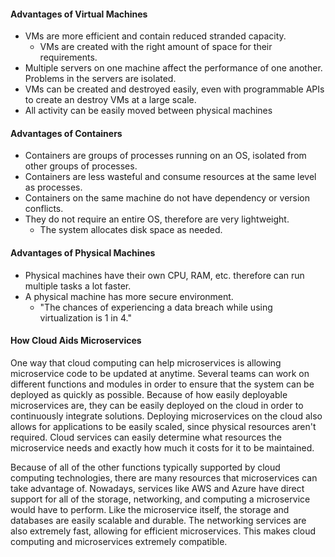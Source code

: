 #### Advantages of Virtual Machines
- VMs are more efficient and contain reduced stranded capacity.
  - VMs are created with the right amount of space for their requirements.
- Multiple servers on one machine affect the performance of one another. Problems in the servers are isolated.
- VMs can be created and destroyed easily, even with programmable APIs to create an destroy VMs at a large scale.
- All activity can be easily moved between physical machines

#### Advantages of Containers
- Containers are groups of processes running on an OS, isolated from other groups of processes. 
- Containers are less wasteful and consume resources at the same level as processes.
- Containers on the same machine do not have dependency or version conflicts.
- They do not require an entire OS, therefore are very lightweight. 
  - The system allocates disk space as needed.


#### Advantages of Physical Machines
- Physical machines have their own CPU, RAM, etc. therefore can run multiple tasks a lot faster.
- A physical machine has more secure environment.
  - "The chances of experiencing a data breach while using virtualization is 1 in 4."
 
#### How Cloud Aids Microservices
One way that cloud computing can help microservices is allowing microservice code to be updated at anytime. Several teams can work on different functions and modules in order to ensure that the system can be deployed as quickly as possible. Because of how easily deployable microservices are, they can be easily deployed on the cloud in order to continuously integrate solutions. Deploying microservices on the cloud also allows for applications to be easily scaled, since physical resources aren't required. Cloud services can easily determine what resources the microservice needs and exactly how much it costs for it to be maintained. 

Because of all of the other functions typically supported by cloud computing technologies, there are many resources that microservices can take advantage of. Nowadays, services like AWS and Azure have direct support for all of the storage, networking, and computing a microservice would have to perform. Like the microservice itself, the storage and databases are easily scalable and durable. The networking services are also extremely fast, allowing for efficient microservices. This makes cloud computing and microservices extremely compatible. 

